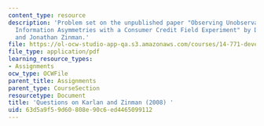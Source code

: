 ```yaml
---
content_type: resource
description: 'Problem set on the unpublished paper "Observing Unobservables: Identifying
  Information Asymmetries with a Consumer Credit Field Experiment" by Dean Karlan
  and Jonathan Zinman.'
file: https://ol-ocw-studio-app-qa.s3.amazonaws.com/courses/14-771-development-economics-microeconomic-issues-and-policy-models-fall-2008/63d5a9f59d60808e90c6ed4465099112_assn10.pdf
file_type: application/pdf
learning_resource_types:
- Assignments
ocw_type: OCWFile
parent_title: Assignments
parent_type: CourseSection
resourcetype: Document
title: 'Questions on Karlan and Zinman (2008) '
uid: 63d5a9f5-9d60-808e-90c6-ed4465099112
---
```


